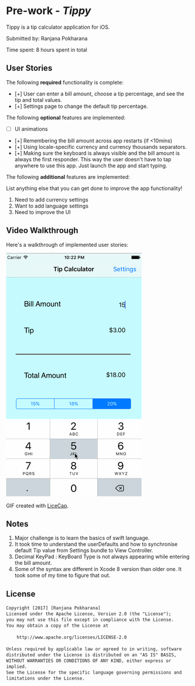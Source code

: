 # Pre-work - *Tippy*

Tippy is a tip calculator application for iOS.

Submitted by: Ranjana Pokharana

Time spent: 8 hours spent in total

## User Stories

The following **required** functionality is complete:

* [+] User can enter a bill amount, choose a tip percentage, and see the tip and total values.
* [+] Settings page to change the default tip percentage.

The following **optional** features are implemented:
* [ ] UI animations
* [+] Remembering the bill amount across app restarts (if <10mins)
* [+] Using locale-specific currency and currency thousands separators.
* [+] Making sure the keyboard is always visible and the bill amount is always the first responder. This way the user doesn't have to tap anywhere to use this app. Just launch the app and start typing.

The following **additional** features are implemented:

List anything else that you can get done to improve the app functionality!
1) Need to add currency settings
2) Want to add language settings
3) Need to improve the UI

## Video Walkthrough 

Here's a walkthrough of implemented user stories:

<img src='https://github.com/Ranjana89/tippy/blob/master/Walkthrough.gif' title='Video Walkthrough' width='' alt='Video Walkthrough' />

GIF created with [LiceCap](http://www.cockos.com/licecap/).

## Notes

1) Major challenge is to learn the basics of swift language.
2) It took time to understand the userDefaults and how to synchronise default Tip value from Settings bundle to View Controller.
3) Decimal KeyPad : KeyBoard Type is not always appearing while entering the bill amount. 
4) Some of the syntax are different in Xcode 8 version than older one. It took some of my time to figure that out. 



## License

    Copyright [2017] [Ranjana Pokharana]
    Licensed under the Apache License, Version 2.0 (the "License");
    you may not use this file except in compliance with the License.
    You may obtain a copy of the License at

        http://www.apache.org/licenses/LICENSE-2.0

    Unless required by applicable law or agreed to in writing, software
    distributed under the License is distributed on an "AS IS" BASIS,
    WITHOUT WARRANTIES OR CONDITIONS OF ANY KIND, either express or implied.
    See the License for the specific language governing permissions and
    limitations under the License.


